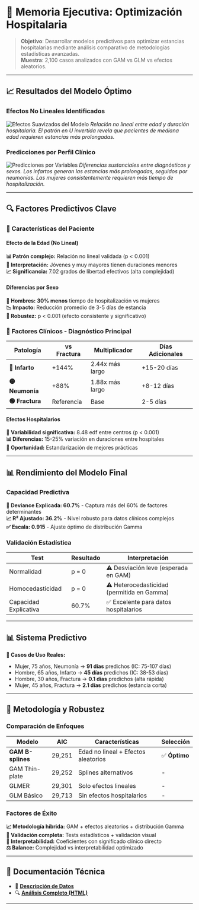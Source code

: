 # 💼 Memoria Ejecutiva: Optimización Hospitalaria

> **Objetivo**: Desarrollar modelos predictivos para optimizar estancias hospitalarias mediante análisis comparativo de metodologías estadísticas avanzadas.  
> **Muestra**: 2,100 casos analizados con GAM vs GLM vs efectos aleatorios.

---

## 📈 Resultados del Modelo Óptimo

### Efectos No Lineales Identificados
![Efectos Suavizados del Modelo](https://github.com/user-attachments/assets/588bff63-698a-4588-babb-ed1ad0beb27e)
*Relación no lineal entre edad y duración hospitalaria. El patrón en U invertida revela que pacientes de mediana edad requieren estancias más prolongadas.*

### Predicciones por Perfil Clínico
![Predicciones por Variables](https://github.com/user-attachments/assets/56e092f2-7253-4d0d-8d2a-ce72ed0833a7)
*Diferencias sustanciales entre diagnósticos y sexos. Los infartos generan las estancias más prolongadas, seguidos por neumonías. Las mujeres consistentemente requieren más tiempo de hospitalización.*

---

## 🔍 Factores Predictivos Clave

### 👤 **Características del Paciente**

#### Efecto de la Edad (No Lineal)
**📊 Patrón complejo:** Relación no lineal validada (p < 0.001)  
**🎯 Interpretación:** Jóvenes y muy mayores tienen duraciones menores  
**📈 Significancia:** 7.02 grados de libertad efectivos (alta complejidad)

#### Diferencias por Sexo  
**👨 Hombres:** **30% menos** tiempo de hospitalización vs mujeres  
**📉 Impacto:** Reducción promedio de 3-5 días de estancia  
**🔬 Robustez:** p < 0.001 (efecto consistente y significativo)  

### 🏥 **Factores Clínicos - Diagnóstico Principal**

| Patología | vs Fractura | Multiplicador | Días Adicionales |
|-----------|-------------|---------------|------------------|
| **🔴 Infarto** | +144% | 2.44x más largo | +15-20 días |
| **🟡 Neumonía** | +88% | 1.88x más largo | +8-12 días |
| **🟢 Fractura** | Referencia | Base | 2-5 días |

#### Efectos Hospitalarios
**🏥 Variabilidad significativa:** 8.48 edf entre centros (p < 0.001)  
**📊 Diferencias:** 15-25% variación en duraciones entre hospitales  
**🎯 Oportunidad:** Estandarización de mejores prácticas  

---

## 📊 Rendimiento del Modelo Final

### Capacidad Predictiva
**🎯 Deviance Explicada: 60.7%** - Captura más del 60% de factores determinantes  
**📈 R² Ajustado: 36.2%** - Nivel robusto para datos clínicos complejos  
**✅ Escala: 0.915** - Ajuste óptimo de distribución Gamma

### Validación Estadística
| Test | Resultado | Interpretación |
|------|-----------|----------------|
| Normalidad | p = 0 | ⚠️ Desviación leve (esperada en GAM) |
| Homocedasticidad | p = 0 | ⚠️ Heterocedasticidad (permitida en Gamma) |
| Capacidad Explicativa | 60.7% | ✅ Excelente para datos hospitalarios |

---

## 📊 **Sistema Predictivo**
**🔮 Casos de Uso Reales:**
- Mujer, 75 años, Neumonía → **91 días** predichos (IC: 75-107 días)
- Hombre, 65 años, Infarto → **45 días** predichos (IC: 38-53 días)  
- Hombre, 30 años, Fractura → **0.1 días** predichos (alta rápida)
- Mujer, 45 años, Fractura → **2.1 días** predichos (estancia corta)

---

## 🔧 Metodología y Robustez

### Comparación de Enfoques
| Modelo | AIC | Características | Selección |
|--------|-----|-----------------|-----------|
| **GAM B-splines** | 29,251 | Edad no lineal + Efectos aleatorios | ✅ **Óptimo** |
| GAM Thin-plate | 29,252 | Splines alternativos | - |
| GLMER | 29,301 | Solo efectos lineales | - |
| GLM Básico | 29,713 | Sin efectos hospitalarios | - |

### Factores de Éxito
**📈 Metodología híbrida:** GAM + efectos aleatorios + distribución Gamma  
**🔬 Validación completa:** Tests estadísticos + validación visual  
**🎯 Interpretabilidad:** Coeficientes con significado clínico directo  
**⚖️ Balance:** Complejidad vs interpretabilidad optimizado

---

## 📂 Documentación Técnica

- 💾 **[Descripción de Datos](./data/README.md)**
- 🔍 **[Análisis Completo (HTML)](./code/analisis_hospitalario.html)**

---
